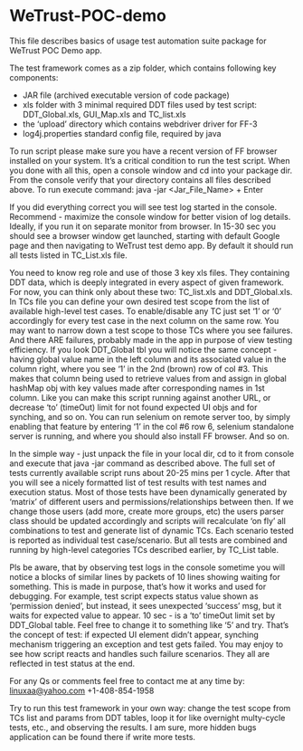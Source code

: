 # WeTrust-POC-demo

This file describes basics of usage test automation suite package for WeTrust POC Demo app. 

The test framework comes as a zip folder, which contains following key components: 
 - JAR file (archived executable version of code package)
 - xls folder with 3 minimal required DDT files used by test script: DDT_Global.xls, GUI_Map.xls and TC_list.xls 
 - the ‘upload’ directory which contains webdriver driver for FF-3
- log4j.properties  standard config file, required by java 

To run script please make sure you have a recent version of FF browser installed on your system. It’s a critical condition to run the test script. When you done with all this, open a console window and cd into your package dir. From the console verify that your directory contains all files described above. To run execute command: java -jar <Jar_File_Name> + Enter

If you did everything correct you will see test log started in the console. Recommend - maximize the console window for better vision of log details. Ideally, if you run it on separate monitor from browser. In 15-30 sec you should see a browser window get launched, starting with default Google page and then navigating to WeTrust test demo app. By default it should run all tests listed in TC_List.xls file. 

You need to know reg role and use of those 3 key xls files. They containing DDT data, which is deeply integrated in every aspect of given framework. For now, you can think only about these two: TC_list.xls and DDT_Global.xls. In TCs file you can define your own desired test scope from the list of available high-level test cases. To enable/disable any TC just set ‘1’ or ‘0’ accordingly for every test case in the next column on the same row. You may want to narrow down a test scope to those TCs where you see failures. And there ARE failures, probably made in the app in purpose of view testing efficiency. If you look DDT_Global tbl you will notice the same concept - having global value name in the left column and its associated value in the column right, where you see ‘1’ in the 2nd (brown) row of col #3. This makes that column being used to retrieve values from and assign in global hashMap obj with key values made after corresponding names in 1st column. Like you can make this script running against another URL, or decrease ‘to’ (timeOut) limit for not found expected UI objs and for synching, and so on. You can run selenium on remote server too, by simply enabling that feature by entering ‘1’ in the col #6 row 6, selenium standalone server is running, and where you should also install FF browser. And so on. 

In the simple way - just unpack the file in your local dir, cd to it from console and execute that java -jar command as described above. The full set of tests currently available script runs about 20-25 mins per 1 cycle. After that you will see a nicely formatted list of test results with test names and execution status. Most of those tests have been dynamically generated by ‘matrix’ of different users and permissions/relationships between then. If we change those users (add more, create more groups, etc) the users parser class should be updated accordingly and scripts will recalculate ‘on fly’ all combinations to test and generate list of dynamic TCs. Each scenario tested is reported as individual test case/scenario. But all tests are combined and running by high-level categories TCs described earlier, by TC_List table. 

Pls be aware, that by observing test logs in the console sometime you will notice a blocks of similar lines by packets of 10 lines showing waiting for something. This is made in purpose, that’s how it works and used for debugging. For example, test script expects status value shown as ‘permission denied’, but instead, it sees unexpected ‘success’ msg, but it waits for expected value to appear. 10 sec - is a ‘to’ timeOut limit set by DDT_Global table. Feel free to change it to something like ‘5’ and try. That’s the concept of test: if expected UI element didn’t appear, synching mechanism triggering an exception and test gets failed. You may enjoy to see how script reacts and handles such failure scenarios. They all are reflected in test status at the end. 

For any Qs or comments feel free to contact me at any time by: 
linuxaa@yahoo.com
+1-408-854-1958

Try to run this test framework in your own way: change the test scope from TCs list and params from DDT tables, loop it for like overnight multy-cycle tests, etc., and observing the results. I am sure, more hidden bugs application can be found there if write more tests. 
